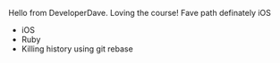 Hello from DeveloperDave. Loving the course! Fave path definately iOS
* iOS
* Ruby
* Killing history using git rebase
